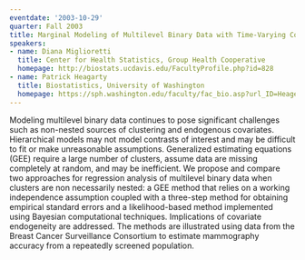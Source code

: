 ```yaml
---
eventdate: '2003-10-29'
quarter: Fall 2003
title: Marginal Modeling of Multilevel Binary Data with Time-Varying Covariates
speakers:
- name: Diana Miglioretti
  title: Center for Health Statistics, Group Health Cooperative
  homepage: http://biostats.ucdavis.edu/FacultyProfile.php?id=828
- name: Patrick Heagarty
  title: Biostatistics, University of Washington
  homepage: https://sph.washington.edu/faculty/fac_bio.asp?url_ID=Heagerty_Patrick
---
```

Modeling multilevel binary data continues to pose significant challenges such as non-nested sources of clustering and endogenous covariates. Hierarchical models may not model contrasts of interest and may be difficult to fit or make unreasonable assumptions. Generalized estimating equations (GEE) require a large number of clusters, assume data are missing completely at random, and may be inefficient. We propose and compare two approaches for regression analysis of multilevel binary data when clusters are non necessarily nested: a GEE method that relies on a working independence assumption coupled with a three-step method for obtaining empirical standard errors and a likelihood-based method implemented using Bayesian computational techniques. Implications of covariate endogeneity are addressed. The methods are illustrated using data from the Breast Cancer Surveillance Consortium to estimate mammography accuracy from a repeatedly screened population.

